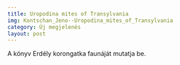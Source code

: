 ```yaml
---
title: Uropodina mites of Transylvania
img: Kontschan_Jeno--Uropodina_mites_of_Transylvania
category: Új megjelenés
layout: post
---
```

A könyv Erdély korongatka faunáját mutatja be. 

